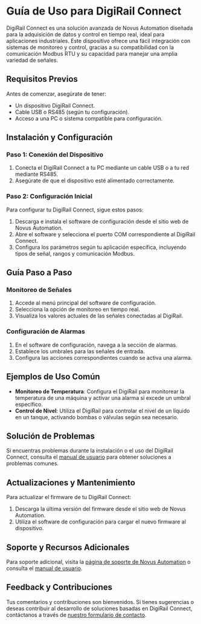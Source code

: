 # Guía de Uso para DigiRail Connect

DigiRail Connect es una solución avanzada de Novus Automation diseñada para la adquisición de datos y control en tiempo real, ideal para aplicaciones industriales. Este dispositivo ofrece una fácil integración con sistemas de monitoreo y control, gracias a su compatibilidad con la comunicación Modbus RTU y su capacidad para manejar una amplia variedad de señales.

## Requisitos Previos

Antes de comenzar, asegúrate de tener:

- Un dispositivo DigiRail Connect.
- Cable USB o RS485 (según tu configuración).
- Acceso a una PC o sistema compatible para configuración.

## Instalación y Configuración

### Paso 1: Conexión del Dispositivo

1. Conecta el DigiRail Connect a tu PC mediante un cable USB o a tu red mediante RS485.
2. Asegúrate de que el dispositivo esté alimentado correctamente.

### Paso 2: Configuración Inicial

Para configurar tu DigiRail Connect, sigue estos pasos:

1. Descarga e instala el software de configuración desde el sitio web de Novus Automation.
2. Abre el software y selecciona el puerto COM correspondiente al DigiRail Connect.
3. Configura los parámetros según tu aplicación específica, incluyendo tipos de señal, rangos y comunicación Modbus.

## Guía Paso a Paso

### Monitoreo de Señales

1. Accede al menú principal del software de configuración.
2. Selecciona la opción de monitoreo en tiempo real.
3. Visualiza los valores actuales de las señales conectadas al DigiRail.

### Configuración de Alarmas

1. En el software de configuración, navega a la sección de alarmas.
2. Establece los umbrales para las señales de entrada.
3. Configura las acciones correspondientes cuando se activa una alarma.

## Ejemplos de Uso Común

- **Monitoreo de Temperatura**: Configura el DigiRail para monitorear la temperatura de una máquina y activar una alarma si excede un umbral específico.
- **Control de Nivel**: Utiliza el DigiRail para controlar el nivel de un líquido en un tanque, activando bombas o válvulas según sea necesario.

## Solución de Problemas

Si encuentras problemas durante la instalación o el uso del DigiRail Connect, consulta el [manual de usuario](link_al_manual) para obtener soluciones a problemas comunes.

## Actualizaciones y Mantenimiento

Para actualizar el firmware de tu DigiRail Connect:

1. Descarga la última versión del firmware desde el sitio web de Novus Automation.
2. Utiliza el software de configuración para cargar el nuevo firmware al dispositivo.

## Soporte y Recursos Adicionales

Para soporte adicional, visita la [página de soporte de Novus Automation](https://www.novusautomation.com/es/soporte) o consulta el [manual de usuario](link_al_manual).

## Feedback y Contribuciones

Tus comentarios y contribuciones son bienvenidos. Si tienes sugerencias o deseas contribuir al desarrollo de soluciones basadas en DigiRail Connect, contáctanos a través de [nuestro formulario de contacto](link_al_formulario_de_contacto).
